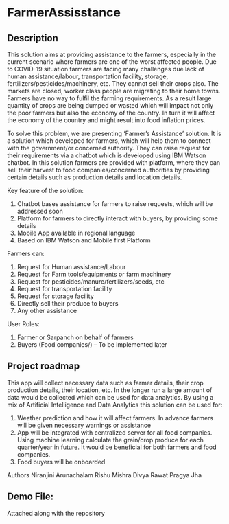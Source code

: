 # FarmerAssisstance

Description
------------------
This solution aims at providing assistance to the farmers, especially in the current scenario where farmers are one of the worst affected people. Due to COVID-19 situation farmers are facing many challenges due lack of human assistance/labour, transportation facility, storage, fertilizers/pesticides/machinery, etc. They cannot sell their crops also. The markets are closed, worker class people are migrating to their home towns. Farmers have no way to fulfil the farming requirements. As a result large quantity of crops are being dumped or wasted which will impact not only the poor farmers but also the economy of the country. In turn it will affect the economy of the country and might result into food inflation prices.

To solve this problem, we are presenting ‘Farmer’s Assistance’ solution. It is a solution which developed for farmers, which will help them to connect with the government/or concerned authority. They can raise request for their requirements via a chatbot which is developed using IBM Watson chatbot. In this solution farmers are provided with platform, where they can sell their harvest to food companies/concerned authorities by providing certain details such as production details and location details.

Key feature of the solution:
1.	Chatbot bases assistance for farmers to raise requests, which will be addressed soon
2.	Platform for farmers to directly interact with buyers, by providing some details
3.	Mobile App available in regional language
4.	Based on IBM Watson and Mobile first Platform

Farmers can:
1.	Request for Human assistance/Labour
2.	Request for Farm tools/equipments or farm machinery
3.	Request for pesticides/manure/fertilizers/seeds, etc
4.	Request for transportation facility
5.	Request for storage facility
6.	Directly sell their produce to buyers
7.	Any other assistance

User Roles:
1.	Farmer or Sarpanch on behalf of farmers
2.	Buyers (Food companies/) – To be implemented later


Project roadmap
----------------
This app will collect necessary data such as farmer details, their crop production details, their location, etc. In the longer run a large amount of data would be collected which can be used for data analytics. By using a mix of Artificial Intelligence and Data Analytics this solution can be used for:

1.	Weather prediction and how it will affect farmers. In advance farmers will be given necessary warnings or assistance
2.	App will be integrated with centralized server for all food companies. Using machine learning calculate the grain/crop produce for each quarter/year in future. It would be beneficial for both farmers and food companies.
3.	Food buyers will be onboarded


Authors
Niranjini Arunachalam
Rishu Mishra
Divya Rawat
Pragya Jha

Demo File:
----------
Attached along with the repository
